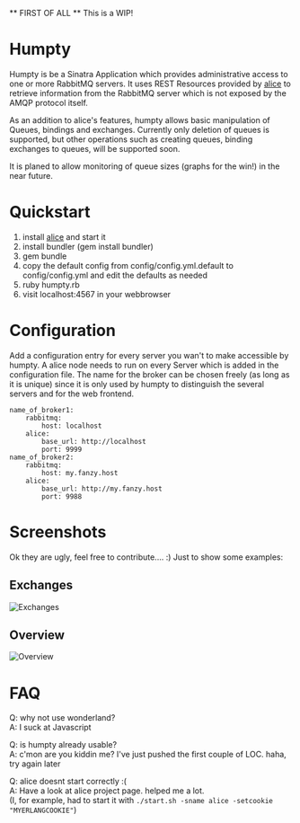 ** FIRST OF ALL **
This is a WIP!

Humpty
======

Humpty is be a Sinatra Application which provides administrative access to one or more RabbitMQ servers. It uses REST Resources provided by [alice](http://github.com/auser/alice) to retrieve information from the RabbitMQ server which is not exposed by the AMQP protocol itself.

As an addition to alice's features, humpty allows basic manipulation of Queues, bindings and exchanges. Currently only deletion of queues is supported, but other operations such as creating queues, binding exchanges to queues, will be supported soon.

It is planed to allow monitoring of queue sizes (graphs for the win!) in the near future.

Quickstart
==========
1. install [alice](http://github.com/auser/alice) and start it
2. install bundler (gem install bundler)
3. gem bundle
4. copy the default config from config/config.yml.default to config/config.yml and edit the defaults as needed
4. ruby humpty.rb
5. visit localhost:4567 in your webbrowser

Configuration
=============
Add a configuration entry for every server you wan't to make accessible by humpty. A alice node needs to run on every Server which is added in the configuration file. The name for the broker can be chosen freely (as long as it is unique) since it is only used by humpty to distinguish the several servers and for the web frontend.

    name_of_broker1:
        rabbitmq:
            host: localhost
        alice:
            base_url: http://localhost
            port: 9999
    name_of_broker2:
        rabbitmq:
            host: my.fanzy.host
        alice:
            base_url: http://my.fanzy.host
            port: 9988

Screenshots
===========

Ok they are ugly, feel free to contribute.... :)
Just to show some examples:

Exchanges
---------
![Exchanges](http://img.skitch.com/20091124-cjb369uj558x6k29mfbj2dkgr5.png)

Overview
--------
![Overview](http://img.skitch.com/20091124-j8ryys3bty24fstdh618h4rg4r.png)

FAQ
===
Q: why not use wonderland?<br/>
A: I suck at Javascript 

Q: is humpty already usable?<br/>
A: c'mon are you kiddin me? I've just pushed the first couple of LOC. haha, try again later

Q: alice doesnt start correctly :(<br/>
A: Have a look at alice project page. helped me a lot.<br/>
   (I, for example, had to start it with `./start.sh -sname alice -setcookie "MYERLANGCOOKIE"`)